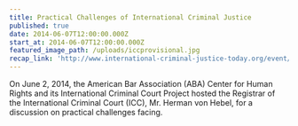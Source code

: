 ```yaml
---
title: Practical Challenges of International Criminal Justice
published: true
date: 2014-06-07T12:00:00.000Z
start_at: 2014-06-07T12:00:00.000Z
featured_image_path: /uploads/iccprovisional.jpg
recap_link: 'http://www.international-criminal-justice-today.org/event/2014/06/02/practical-challenges-icc/'
---
```



On June 2, 2014, the American Bar Association (ABA) Center for Human Rights and its International Criminal Court Project hosted the Registrar of the International Criminal Court (ICC), Mr. Herman von Hebel, for a discussion on practical challenges facing.